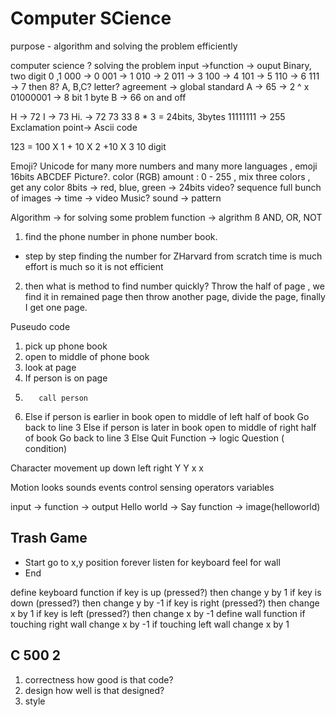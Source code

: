 # Computer SCience #

purpose - algorithm and solving the problem efficiently

computer science ? solving the problem 
input ->function -> ouput
Binary, two digit 0 ,1 
000 -> 0
001 -> 1
010 -> 2
011 -> 3
100 -> 4
101 -> 5
110 -> 6
111 -> 7
then 8?
A, B,C?
letter? agreement -> global standard
A -> 65 -> 2 ^ x 01000001 -> 8 bit 1 byte
B -> 66
on and off

H -> 72 I -> 73 
Hi. -> 72 73 33  8 * 3 = 24bits, 3bytes
11111111 -> 255
Exclamation point-> Ascii code 

123 = 100 X 1 + 10 X 2 +10 X 3 10 digit

Emoji?
Unicode for many more numbers and many more languages , emoji 
16bits 
ABCDEF
Picture?. 
color (RGB)
amount : 0 - 255 , mix three colors , get any color
8bits -> red, blue, green -> 24bits
video?
sequence full bunch of images -> time -> video
Music?
sound -> pattern

Algorithm -> for solving some problem
function -> algrithm ß
AND, OR, NOT

1. find the phone number in phone number book.
- step by step finding the number for ZHarvard from scratch 
time is much
effort is much
so it is not efficient
2. then what is method to find number quickly?
Throw the half of page , we find it in remained page
then throw another page, divide the page, finally I get one page.

Puseudo code

1. pick up phone book
2. open to middle of phone book
3. look at page
4. If person is on page
5.        call person
 6. Else if person is earlier in book
        open to middle of left half of book
        Go back to line 3
    Else if person is later in book
         open to middle of right half of book
         Go back to line 3
    Else
         Quit
Function -> logic 
Question ( condition)

Character movement
 up down left right 
 Y  Y      x    x

 Motion
 looks
 sounds
 events
 control
 sensing
 operators
 variables

input -> function -> output
Hello world -> Say function -> image(helloworld)

## Trash Game ##

- Start
go to x,y position
forever 
   listen for keyboard
   feel for wall 
- End

define keyboard function
   if key is up (pressed?) then
     change y by 1
   if key is down (pressed?) then
      change y by -1
   if key is right (pressed?) then
       change x by 1
   if key is left (pressed?) then
       change x by -1
define wall function
    if touching right wall
      change x by -1
     if touching left wall
       change x by 1


## C 500 2 ##
1. correctness
how good is that code?
2. design
how well is that designed?
3. style
